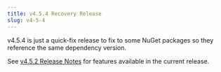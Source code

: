 ```yaml
---
title: v4.5.4 Recovery Release
slug: v4-5-4
---
```


v4.5.4 is just a quick-fix release to fix to some NuGet packages so they reference the same dependency version.

See [v4.5.2 Release Notes](/releases/v4_5_2) for features available in the current release.
